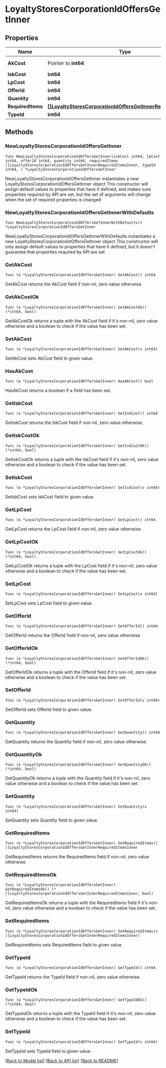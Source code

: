 # LoyaltyStoresCorporationIdOffersGetInner

## Properties

Name | Type | Description | Notes
------------ | ------------- | ------------- | -------------
**AkCost** | Pointer to **int64** | Analysis kredit cost | [optional] 
**IskCost** | **int64** |  | 
**LpCost** | **int64** |  | 
**OfferId** | **int64** |  | 
**Quantity** | **int64** |  | 
**RequiredItems** | [**[]LoyaltyStoresCorporationIdOffersGetInnerRequiredItemsInner**](LoyaltyStoresCorporationIdOffersGetInnerRequiredItemsInner.md) |  | 
**TypeId** | **int64** |  | 

## Methods

### NewLoyaltyStoresCorporationIdOffersGetInner

`func NewLoyaltyStoresCorporationIdOffersGetInner(iskCost int64, lpCost int64, offerId int64, quantity int64, requiredItems []LoyaltyStoresCorporationIdOffersGetInnerRequiredItemsInner, typeId int64, ) *LoyaltyStoresCorporationIdOffersGetInner`

NewLoyaltyStoresCorporationIdOffersGetInner instantiates a new LoyaltyStoresCorporationIdOffersGetInner object
This constructor will assign default values to properties that have it defined,
and makes sure properties required by API are set, but the set of arguments
will change when the set of required properties is changed

### NewLoyaltyStoresCorporationIdOffersGetInnerWithDefaults

`func NewLoyaltyStoresCorporationIdOffersGetInnerWithDefaults() *LoyaltyStoresCorporationIdOffersGetInner`

NewLoyaltyStoresCorporationIdOffersGetInnerWithDefaults instantiates a new LoyaltyStoresCorporationIdOffersGetInner object
This constructor will only assign default values to properties that have it defined,
but it doesn't guarantee that properties required by API are set

### GetAkCost

`func (o *LoyaltyStoresCorporationIdOffersGetInner) GetAkCost() int64`

GetAkCost returns the AkCost field if non-nil, zero value otherwise.

### GetAkCostOk

`func (o *LoyaltyStoresCorporationIdOffersGetInner) GetAkCostOk() (*int64, bool)`

GetAkCostOk returns a tuple with the AkCost field if it's non-nil, zero value otherwise
and a boolean to check if the value has been set.

### SetAkCost

`func (o *LoyaltyStoresCorporationIdOffersGetInner) SetAkCost(v int64)`

SetAkCost sets AkCost field to given value.

### HasAkCost

`func (o *LoyaltyStoresCorporationIdOffersGetInner) HasAkCost() bool`

HasAkCost returns a boolean if a field has been set.

### GetIskCost

`func (o *LoyaltyStoresCorporationIdOffersGetInner) GetIskCost() int64`

GetIskCost returns the IskCost field if non-nil, zero value otherwise.

### GetIskCostOk

`func (o *LoyaltyStoresCorporationIdOffersGetInner) GetIskCostOk() (*int64, bool)`

GetIskCostOk returns a tuple with the IskCost field if it's non-nil, zero value otherwise
and a boolean to check if the value has been set.

### SetIskCost

`func (o *LoyaltyStoresCorporationIdOffersGetInner) SetIskCost(v int64)`

SetIskCost sets IskCost field to given value.


### GetLpCost

`func (o *LoyaltyStoresCorporationIdOffersGetInner) GetLpCost() int64`

GetLpCost returns the LpCost field if non-nil, zero value otherwise.

### GetLpCostOk

`func (o *LoyaltyStoresCorporationIdOffersGetInner) GetLpCostOk() (*int64, bool)`

GetLpCostOk returns a tuple with the LpCost field if it's non-nil, zero value otherwise
and a boolean to check if the value has been set.

### SetLpCost

`func (o *LoyaltyStoresCorporationIdOffersGetInner) SetLpCost(v int64)`

SetLpCost sets LpCost field to given value.


### GetOfferId

`func (o *LoyaltyStoresCorporationIdOffersGetInner) GetOfferId() int64`

GetOfferId returns the OfferId field if non-nil, zero value otherwise.

### GetOfferIdOk

`func (o *LoyaltyStoresCorporationIdOffersGetInner) GetOfferIdOk() (*int64, bool)`

GetOfferIdOk returns a tuple with the OfferId field if it's non-nil, zero value otherwise
and a boolean to check if the value has been set.

### SetOfferId

`func (o *LoyaltyStoresCorporationIdOffersGetInner) SetOfferId(v int64)`

SetOfferId sets OfferId field to given value.


### GetQuantity

`func (o *LoyaltyStoresCorporationIdOffersGetInner) GetQuantity() int64`

GetQuantity returns the Quantity field if non-nil, zero value otherwise.

### GetQuantityOk

`func (o *LoyaltyStoresCorporationIdOffersGetInner) GetQuantityOk() (*int64, bool)`

GetQuantityOk returns a tuple with the Quantity field if it's non-nil, zero value otherwise
and a boolean to check if the value has been set.

### SetQuantity

`func (o *LoyaltyStoresCorporationIdOffersGetInner) SetQuantity(v int64)`

SetQuantity sets Quantity field to given value.


### GetRequiredItems

`func (o *LoyaltyStoresCorporationIdOffersGetInner) GetRequiredItems() []LoyaltyStoresCorporationIdOffersGetInnerRequiredItemsInner`

GetRequiredItems returns the RequiredItems field if non-nil, zero value otherwise.

### GetRequiredItemsOk

`func (o *LoyaltyStoresCorporationIdOffersGetInner) GetRequiredItemsOk() (*[]LoyaltyStoresCorporationIdOffersGetInnerRequiredItemsInner, bool)`

GetRequiredItemsOk returns a tuple with the RequiredItems field if it's non-nil, zero value otherwise
and a boolean to check if the value has been set.

### SetRequiredItems

`func (o *LoyaltyStoresCorporationIdOffersGetInner) SetRequiredItems(v []LoyaltyStoresCorporationIdOffersGetInnerRequiredItemsInner)`

SetRequiredItems sets RequiredItems field to given value.


### GetTypeId

`func (o *LoyaltyStoresCorporationIdOffersGetInner) GetTypeId() int64`

GetTypeId returns the TypeId field if non-nil, zero value otherwise.

### GetTypeIdOk

`func (o *LoyaltyStoresCorporationIdOffersGetInner) GetTypeIdOk() (*int64, bool)`

GetTypeIdOk returns a tuple with the TypeId field if it's non-nil, zero value otherwise
and a boolean to check if the value has been set.

### SetTypeId

`func (o *LoyaltyStoresCorporationIdOffersGetInner) SetTypeId(v int64)`

SetTypeId sets TypeId field to given value.



[[Back to Model list]](../README.md#documentation-for-models) [[Back to API list]](../README.md#documentation-for-api-endpoints) [[Back to README]](../README.md)


